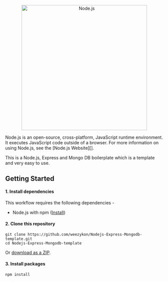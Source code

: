 <!--lint disable no-literal-urls-->
<p align="center">
  <a href="https://nodejs.org/">
    <img
      alt="Node.js"
      src="https://nodejs.org/static/images/logo-light.svg"
      width="400"
    />
  </a>
</p>

Node.js is an open-source, cross-platform, JavaScript runtime environment. It
executes JavaScript code outside of a browser. For more information on using
Node.js, see the [Node.js Website][].

This is a Node.js, Express and Mongo DB boilerplate which is a template and very easy to use.


## Getting Started


#### 1. Install dependencies

This workflow requires the following dependencies -

- Node.js with npm ([Install](https://github.com/joyent/node/wiki/Installing-Node.js-via-package-manager))

#### 2. Clone this repository

```
git clone https://github.com/weezykon/Nodejs-Express-Mongodb-template.git
cd Nodejs-Express-Mongodb-template
```

Or [download as a ZIP](https://github.com/weezykon/NodeJS-MongoDB-Template/archive/main.zip).

#### 3. Install packages

```
npm install
```
